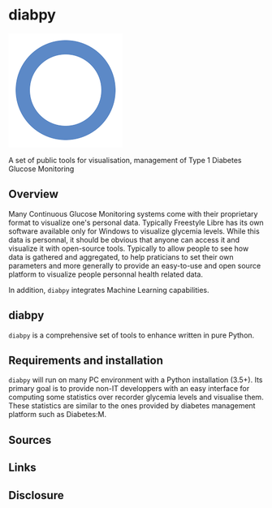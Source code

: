 # diabpy

 ![](MISC/diabetic_sign.png)

A set of public tools for visualisation, management of Type 1 Diabetes Glucose Monitoring

## Overview

Many Continuous Glucose Monitoring systems come with their proprietary format to visualize one's personal data.
Typically Freestyle Libre has its own software available only for Windows to visualize glycemia levels.
While this data is personnal, it should be obvious that anyone can access it and visualize it with open-source tools.
Typically to allow people to see how data is gathered and aggregated, to help praticians to set their own parameters and more generally to provide an easy-to-use and open source platform to visualize people personnal health related data.

In addition, `diabpy` integrates Machine Learning capabilities. 

## diabpy

`diabpy` is a comprehensive set of tools to enhance written in pure Python.


## Requirements and installation

`diabpy` will run on many PC environment with a Python installation (3.5+).
Its primary goal is to provide non-IT developpers with an easy interface for computing some statistics over recorder glycemia levels and visualise them. These statistics are similar to the ones provided by diabetes management platform such as Diabetes:M.


## Sources



## Links




## Disclosure

